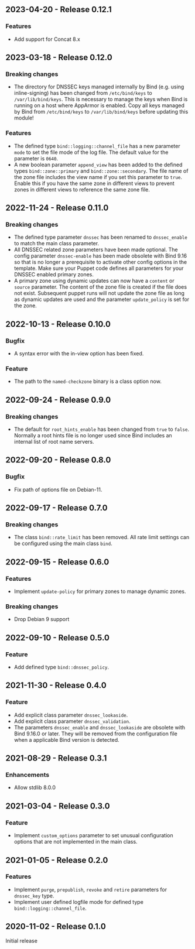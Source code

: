 ## 2023-04-20 - Release 0.12.1

### Features

- Add support for Concat 8.x

## 2023-03-18 - Release 0.12.0

### Breaking changes

- The directory for DNSSEC keys managed internally by Bind (e.g. using inline-signing) has been changed from `/etc/bind/keys` to `/var/lib/bind/keys`. This is necessary to manage the keys when Bind is running on a host where AppArmor is enabled. Copy all keys managed by Bind from `/etc/bind/keys` to `/var/lib/bind/keys` before updating this module!

### Features

- The defined type `bind::logging::channel_file` has a new parameter `mode` to set the file mode of the log file. The default value for the parameter is `0640`.
- A new boolean parameter `append_view` has been added to the defined types `bind::zone::primary` and `bind::zone::secondary`. The file name of the zone file includes the view name if you set this parameter to `true`. Enable this if you have the same zone in different views to prevent zones in different views to reference the same zone file.

## 2022-11-24 - Release 0.11.0

### Breaking changes

- The defined type parameter `dnssec` has been renamed to `dnssec_enable` to match the main class parameter.
- All DNSSEC related zone parameters have been made optional. The config parameter `dnssec-enable` has been made obsolete with Bind 9.16 so that is no longer a prerequisite to activate other config options in the template. Make sure your Puppet code defines all parameters for your DNSSEC enabled primary zones.
- A primary zone using dynamic updates can now have a `content` or `source` parameter. The content of the zone file is created if the file does not exist. Subsequent puppet runs will not update the zone file as long as dynamic updates are used and the parameter `update_policy` is set for the zone.

## 2022-10-13 - Release 0.10.0

### Bugfix

- A syntax error with the in-view option has been fixed.

### Feature

- The path to the `named-checkzone` binary is a class option now.

## 2022-09-24 - Release 0.9.0

### Breaking changes

- The default for `root_hints_enable` has been changed from `true` to `false`. Normally a root hints file is no longer used since Bind includes an internal list of root name servers.

## 2022-09-20 - Release 0.8.0

### Bugfix

- Fix path of options file on Debian-11.

## 2022-09-17 - Release 0.7.0

### Breaking changes

- The class `bind::rate_limit` has been removed. All rate limit settings can be configured using the main class `bind`.

## 2022-09-15 - Release 0.6.0

### Features

- Implement `update-policy` for primary zones to manage dynamic zones.

### Breaking changes

- Drop Debian 9 support

## 2022-09-10 - Release 0.5.0

### Feature

- Add defined type `bind::dnssec_policy`.

## 2021-11-30 - Release 0.4.0

### Feature

- Add explicit class parameter `dnssec_lookaside`.
- Add explicit class parameter `dnssec_validation`.
- The parameters `dnssec_enable` and `dnssec_lookaside` are obsolete with Bind 9.16.0 or later. They will be removed from the configuration file when a applicable Bind version is detected.

## 2021-08-29 - Release 0.3.1

### Enhancements

- Allow stdlib 8.0.0

## 2021-03-04 - Release 0.3.0

### Feature

- Implement `custom_options` parameter to set unusual configuration options that are not implemented in the main class.

## 2021-01-05 - Release 0.2.0

### Features

- Implement `purge`, `prepublish`, `revoke` and `retire` parameters for `dnssec_key` type.
- Implement user defined logfile mode for defined type `bind::logging::channel_file`.

## 2020-11-02 - Release 0.1.0

Initial release
